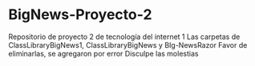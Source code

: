# BigNews-Proyecto-2
Repositorio de proyecto 2 de tecnología del internet 1
Las carpetas de ClassLibraryBigNews1, ClassLibraryBigNews y BIg-NewsRazor Favor de eliminarlas, se agregaron por error
Disculpe las molestias
